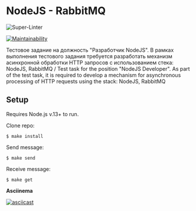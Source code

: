 # NodeJS - RabbitMQ

![Super-Linter](https://github.com/NatalyKT/frontend-project-lvl1/workflows/Super-Linter/badge.svg) 

[![Maintainability](https://api.codeclimate.com/v1/badges/a99a88d28ad37a79dbf6/maintainability)](https://codeclimate.com/github/NatalyKT/frontend-project-lvl1/maintainability)

Тестовое задание на должность "Разработчик NodeJS". В рамках выполнения тестового задания требуется разработать механизм асинхронной обработки HTTP запросов с использованием стека: NodeJS, RabbitMQ
/
Test task for the position "NodeJS Developer". As part of the test task, it is required to develop a mechanism for asynchronous processing of HTTP requests using the stack: NodeJS, RabbitMQ

## Setup

Requires Node.js v.13+ to run.

Clone repo:

```$ make install```

Send message:

```$ make send```

Receive message:

```$ make get```

**Asciinema**

[![asciicast](https://asciinema.org/a/vWNV64KHBkWlZVNfqgzXXYXFS.svg)](https://asciinema.org/a/vWNV64KHBkWlZVNfqgzXXYXFS)